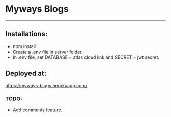 # Myways Blogs
***
## Installations:
* npm install
* Create a .env file in server folder.
* In .env file, set DATABASE = atlas
cloud link and SECRET = jwt secret.

## Deployed at:
https://myways-blogs.herokuapp.com/

### TODO:
* Add comments feature.

